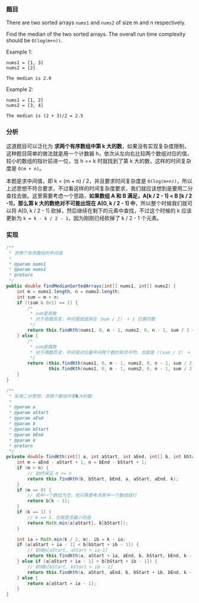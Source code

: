 ### 题目

There are two sorted arrays `nums1` and `nums2` of size m and n respectively.

Find the median of the two sorted arrays. The overall run time complexity should be `O(log(m+n))`.

Example 1:

```text
nums1 = [1, 3]
nums2 = [2]

The median is 2.0
```

Example 2:

```text
nums1 = [1, 2]
nums2 = [3, 4]

The median is (2 + 3)/2 = 2.5
```

### 分析

这道题目可以泛化为 __求两个有序数组中第 k 大的数__，如果没有实现复杂度限制，这种题目简单的做法就是用一个计数器 h，依次从左向右比较两个数组对应的值，较小的数组的指针前进一位，当 h == k 时就找到了第 k 大的数，这样的时间复杂度是 `O(m + n)`。

本题是求中间值，即 k = (m + n) / 2，并且要求时间复杂度是 `O(log(m+n))`，所以上述思想不符合要求，不过看这样的时间复杂度要求，我们就应该想到是要用二分查找去做。这里需要考虑一个思路，__如果数组 A 和 B 满足，A[k / 2 - 1] < B [k / 2 -1]，那么第 k 大的数绝对不可能出现在 A[0, k / 2 - 1] 中__，所以整个时候我们就可以将 A[0, k / 2 - 1] 砍掉，然后继续在剩下的元素中查找，不过这个时候的 k 应该更新为 `k = k - k / 2 - 1`，因为刚刚已经砍掉了 k / 2 - 1 个元素。

### 实现

```java
/**
 * 求两个有序数组的中间值
 *
 * @param nums1
 * @param nums2
 * @return
 */
public double findMedianSortedArrays(int[] nums1, int[] nums2) {
    int m = nums1.length, n = nums2.length;
    int sum = m + n;
    if ((sum & 0x1) == 1) {
        /*
         * sum是奇数
         * 对于奇数而言，中间值就是排在（sum / 2） + 1 位置的数
         */
        return this.findKth(nums1, 0, m - 1, nums2, 0, n - 1, sum / 2 + 1);
    } else {
        /*
         * sum是偶数
         * 对于偶数而言，中间值对应最中间两个数的和求平均，也就是 ((sum / 2） + (sum / 2 + 1)) / 2.0
         */
        return (this.findKth(nums1, 0, m - 1, nums2, 0, n - 1, sum / 2) +
                this.findKth(nums1, 0, m - 1, nums2, 0, n - 1, sum / 2 + 1)) / 2.0;
    }
}

/**
 * 采用二分思想，求两个数组中第k大的数
 *
 * @param a
 * @param aStart
 * @param aEnd
 * @param b
 * @param bStart
 * @param bEnd
 * @param k
 * @return
 */
private double findKth(int[] a, int aStart, int aEnd, int[] b, int bStart, int bEnd, int k) {
    int m = aEnd - aStart + 1, n = bEnd - bStart + 1;
    if (m > n) {
        // 始终保证 m <= n
        return this.findKth(b, bStart, bEnd, a, aStart, aEnd, k);
    }
    if (m == 0) {
        // 其中一个数组为空，则只需要考虑其中一个数组就行
        return b[k - 1];
    }
    if (k == 1) {
        // k == 1，也就是求最小的值
        return Math.min(a[aStart], b[bStart]);
    }

    int ia = Math.min(k / 2, m), ib = k - ia;
    if (a[aStart + ia - 1] < b[bStart + ib - 1]) {
        // 砍掉a[aStart, aStart + ia-1]
        return this.findKth(a, aStart + ia, aEnd, b, bStart, bEnd, k - ia);
    } else if (a[aStart + ia - 1] > b[bStart + ib - 1]) {
        // 砍掉b[bStart, bStart + ib - 1]
        return this.findKth(a, aStart, aEnd, b, bStart + ib, bEnd, k - ib);
    } else {
        return a[aStart + ia - 1];
    }
}
```